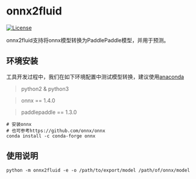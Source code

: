 # onnx2fluid
[![License](https://img.shields.io/badge/license-Apache%202-blue.svg)](LICENSE)


onnx2fluid支持将onnx模型转换为PaddlePaddle模型，并用于预测。

## 环境安装

工具开发过程中，我们在如下环境配置中测试模型转换，建议使用[anaconda](https://docs.anaconda.com/anaconda/install)

> python2 & python3

> onnx == 1.4.0

> paddlepaddle == 1.3.0

``` shell
# 安装onnx
# 也可参考https://github.com/onnx/onnx
conda install -c conda-forge onnx
```

## 使用说明
         
```shell
python -m onnx2fluid -e -o /path/to/export/model /path/of/onnx/model
```
